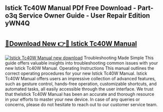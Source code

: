 ## Istick Tc40W Manual PDf Free Download - Part-o3q Service Owner Guide - User Repair Edition yWN4Q

# <h2><a href="http://cf29930.oget.top/?id=Istick+Tc40W+Manual">🔗Download New 👉🔴 Istick Tc40W Manual</a></h2>

[![Istick Tc40W Manual new download](https://i.imgur.com/5g1atiW.png)](http://cf29930.oget.top/?id=Istick+Tc40W+Manual)
Troubleshooting Made Simple This guide offers valuable insights into troubleshooting common issues with your new Istick Tc40W Manual. Operating Instructions This manual outlines the correct operating procedures for your new Istick Tc40W Manual. Istick Tc40W Manual offers users an impressive collection of advanced features, such as gesture control, hands-free operation, customizable shortcuts, and automated tasks, all easily accessible through the user interface. We trust that theIstick Tc40W Manual has been an accurate and thorough resource in your efforts to master your new device. In case of any queries or concerns, please do not hesitate to reach out to our customer service team.
